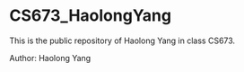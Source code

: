 # CS673_HaolongYang
This is the public repository of Haolong Yang in class CS673.

Author: Haolong Yang
